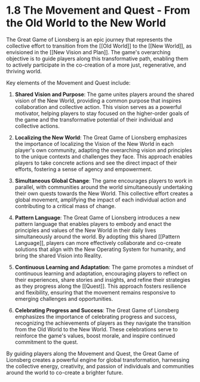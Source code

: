 # 1.8 The Movement and Quest - From the Old World to the New World

The Great Game of Lionsberg is an epic journey that represents the collective effort to transition from the [[Old World]] to the [[New World]], as envisioned in the [[New Vision and Plan]]. The game's overarching objective is to guide players along this transformative path, enabling them to actively participate in the co-creation of a more just, regenerative, and thriving world.

Key elements of the Movement and Quest include:

1.  **Shared Vision and Purpose**: The game unites players around the shared vision of the New World, providing a common purpose that inspires collaboration and collective action. This vision serves as a powerful motivator, helping players to stay focused on the higher-order goals of the game and the transformative potential of their individual and collective actions.
    
2.  **Localizing the New World**: The Great Game of Lionsberg emphasizes the importance of localizing the Vision of the New World in each player's own community, adapting the overarching vision and principles to the unique contexts and challenges they face. This approach enables players to take concrete actions and see the direct impact of their efforts, fostering a sense of agency and empowerment.
    
3.  **Simultaneous Global Change**: The game encourages players to work in parallel, with communities around the world simultaneously undertaking their own quests towards the New World. This collective effort creates a global movement, amplifying the impact of each individual action and contributing to a critical mass of change.
    
4.  **Pattern Language**: The Great Game of Lionsberg introduces a new pattern language that enables players to embody and enact the principles and values of the New World in their daily lives simultaneously around the world. By adopting this shared [[Pattern Language]], players can more effectively collaborate and co-create solutions that align with the New Operating System for humanity, and bring the shared Vision into Reality.
    
5.  **Continuous Learning and Adaptation**: The game promotes a mindset of continuous learning and adaptation, encouraging players to reflect on their experiences, share stories and insights, and refine their strategies as they progress along the [[Quest]]. This approach fosters resilience and flexibility, ensuring that the movement remains responsive to emerging challenges and opportunities.
    
6.  **Celebrating Progress and Success**: The Great Game of Lionsberg emphasizes the importance of celebrating progress and success, recognizing the achievements of players as they navigate the transition from the Old World to the New World. These celebrations serve to reinforce the game's values, boost morale, and inspire continued commitment to the quest.
    

By guiding players along the Movement and Quest, the Great Game of Lionsberg creates a powerful engine for global transformation, harnessing the collective energy, creativity, and passion of individuals and communities around the world to co-create a brighter future.